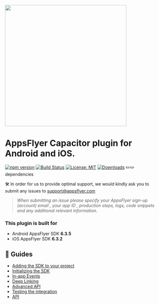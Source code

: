 <img src="https://massets.appsflyer.com/wp-content/uploads/2018/06/20092440/static-ziv_1TP.png"  width="400" > 

# AppsFlyer Capacitor plugin for Android and iOS.


[![npm version](https://badge.fury.io/js/appsflyer-capacitor-plugin.svg)](https://badge.fury.io/js/cordova-plugin-appsflyer-sdk)
[![Build Status](https://travis-ci.org/AppsFlyerSDK/appsflyer-capacitor-plugin.svg?branch=master)](https://travis-ci.org/AppsFlyerSDK/appsflyer-cordova-plugin)
[![License: MIT](https://img.shields.io/badge/License-MIT-blue.svg)](https://opensource.org/licenses/MIT) 
[![Downloads](https://img.shields.io/npm/dm/appsflyer-capacitor-plugin.svg)](https://www.npmjs.com/package/cordova-plugin-appsflyer-sdk)
✏️✏️ dependencies

🛠 In order for us to provide optimal support, we would kindly ask you to submit any issues to support@appsflyer.com

> *When submitting an issue please specify your AppsFlyer sign-up (account) email , your app ID , production steps, logs, code snippets and any additional relevant information.*


### <a id="plugin-build-for"> This plugin is built for

- Android AppsFlyer SDK **6.3.5️**
- iOS AppsFlyer SDK **6.3.2️**

<!---
## <a id="breaking-changes"> 	❗❗ Breaking changes when updating to ✏️v*.*.*✏️❗❗

✏️✏️ Breaking changes if there is  ✏️✏️ 

## <a id="migration"> ⏩ Migration 
  
✏️✏️ Migration guided if needed✏️✏️ 
-->

 ##  📖 Guides
- [Adding the SDK to your project](/Docs/Installation.md)
- [Initializing the SDK](/Docs/BasicIntegration.md)
- [In-app Events](/Docs/InAppEvents.md)
- [Deep Linking](/Docs/DeepLink.md)
- [Advanced API](/Docs/AdvancedAPI.md)
- [Testing the integration](/Docs/Testing.md)
- [API](/Docs/API.md)
